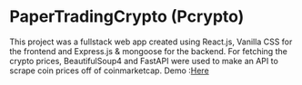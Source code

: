 # PaperTradingCrypto (Pcrypto)
This project was a fullstack web app created using React.js, Vanilla CSS for the frontend and Express.js & mongoose for the backend. For fetching the crypto prices, BeautifulSoup4 and FastAPI were used to make an API to scrape coin prices off of coinmarketcap. 
Demo :<a href="https://papertradingcrypto.vercel.app">Here</a>

